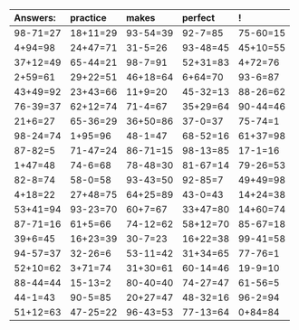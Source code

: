 | Answers: | practice | makes | perfect | ! |
| :--- | :--- | :--- | :--- | :--- |
| 98-71=27 | 18+11=29 | 93-54=39 | 92-7=85 | 75-60=15 | 
| 4+94=98 | 24+47=71 | 31-5=26 | 93-48=45 | 45+10=55 | 
| 37+12=49 | 65-44=21 | 98-7=91 | 52+31=83 | 4+72=76 | 
| 2+59=61 | 29+22=51 | 46+18=64 | 6+64=70 | 93-6=87 | 
| 43+49=92 | 23+43=66 | 11+9=20 | 45-32=13 | 88-26=62 | 
| 76-39=37 | 62+12=74 | 71-4=67 | 35+29=64 | 90-44=46 | 
| 21+6=27 | 65-36=29 | 36+50=86 | 37-0=37 | 75-74=1 | 
| 98-24=74 | 1+95=96 | 48-1=47 | 68-52=16 | 61+37=98 | 
| 87-82=5 | 71-47=24 | 86-71=15 | 98-13=85 | 17-1=16 | 
| 1+47=48 | 74-6=68 | 78-48=30 | 81-67=14 | 79-26=53 | 
| 82-8=74 | 58-0=58 | 93-43=50 | 92-85=7 | 49+49=98 | 
| 4+18=22 | 27+48=75 | 64+25=89 | 43-0=43 | 14+24=38 | 
| 53+41=94 | 93-23=70 | 60+7=67 | 33+47=80 | 14+60=74 | 
| 87-71=16 | 61+5=66 | 74-12=62 | 58+12=70 | 85-67=18 | 
| 39+6=45 | 16+23=39 | 30-7=23 | 16+22=38 | 99-41=58 | 
| 94-57=37 | 32-26=6 | 53-11=42 | 31+34=65 | 77-76=1 | 
| 52+10=62 | 3+71=74 | 31+30=61 | 60-14=46 | 19-9=10 | 
| 88-44=44 | 15-13=2 | 80-40=40 | 74-27=47 | 61-56=5 | 
| 44-1=43 | 90-5=85 | 20+27=47 | 48-32=16 | 96-2=94 | 
| 51+12=63 | 47-25=22 | 96-43=53 | 77-13=64 | 0+84=84 | 
